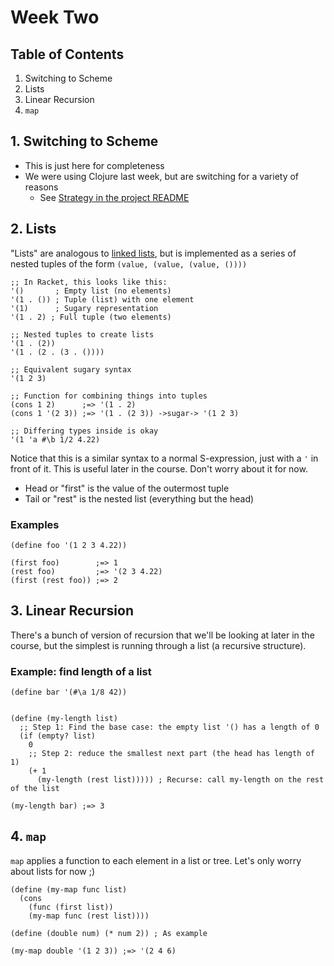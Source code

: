 # Week Two

## Table of Contents
1. Switching to Scheme
2. Lists
3. Linear Recursion
4. `map`

## 1. Switching to Scheme
- This is just here for completeness
- We were using Clojure last week, but are switching for a variety of reasons
  - See [Strategy in the project README](https://github.com/expede/teaching-fp#strategy)

## 2. Lists
"Lists" are analogous to [linked lists](http://en.wikipedia.org/wiki/Linked_list),
but is implemented as a series of nested tuples of the form `(value, (value, (value, ())))`

```racket
;; In Racket, this looks like this:
'()       ; Empty list (no elements)
'(1 . ()) ; Tuple (list) with one element
'(1)      ; Sugary representation
'(1 . 2) ; Full tuple (two elements)

;; Nested tuples to create lists
'(1 . (2))
'(1 . (2 . (3 . ())))

;; Equivalent sugary syntax
'(1 2 3)

;; Function for combining things into tuples
(cons 1 2)      ;=> '(1 . 2)
(cons 1 '(2 3)) ;=> '(1 . (2 3)) ->sugar-> '(1 2 3)

;; Differing types inside is okay
'(1 'a #\b 1/2 4.22)
```

Notice that this is a similar syntax to a normal S-expression, just with a `'`
in front of it. This is useful later in the course. Don't worry about it for now.

- Head or "first" is the value of the outermost tuple
- Tail or "rest" is the nested list (everything but the head)

### Examples
```racket
(define foo '(1 2 3 4.22))

(first foo)        ;=> 1
(rest foo)         ;=> '(2 3 4.22)
(first (rest foo)) ;=> 2
```

## 3. Linear Recursion
There's a bunch of version of recursion that we'll be looking at later in
the course, but the simplest is running through a list (a recursive structure).

### Example: find length of a list
```racket
(define bar '(#\a 1/8 42))


(define (my-length list)
  ;; Step 1: Find the base case: the empty list '() has a length of 0
  (if (empty? list)
    0
    ;; Step 2: reduce the smallest next part (the head has length of 1)
    (+ 1
      (my-length (rest list))))) ; Recurse: call my-length on the rest of the list

(my-length bar) ;=> 3
```

## 4. `map`
`map` applies a function to each element in a list or tree.
Let's only worry about lists for now ;)

```racket
(define (my-map func list)
  (cons
    (func (first list))
    (my-map func (rest list))))

(define (double num) (* num 2)) ; As example

(my-map double '(1 2 3)) ;=> '(2 4 6)
```
